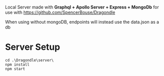 Local Server made with <b>Graphql + Apollo Server + Express + MongoDb</b>
for use with https://github.com/SpencerBouse/Dragondle

When using without mongoDB, endpoints will instead use the data.json as a db

# Server Setup

```
cd .\Dragondle\server\
npm install
npm start
```